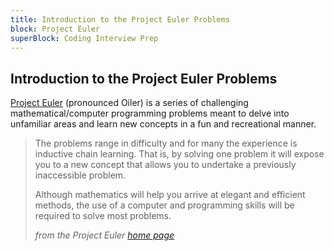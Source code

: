 ```yaml
---
title: Introduction to the Project Euler Problems
block: Project Euler
superBlock: Coding Interview Prep
---
```

## Introduction to the Project Euler Problems

[Project Euler](https://projecteuler.net/) (pronounced Oiler) is a series of challenging mathematical/computer programming problems meant to delve into unfamiliar areas and learn new concepts in a fun and recreational manner.

>The problems range in difficulty and for many the experience is inductive chain learning. That is, by solving one problem it will expose you to a new concept that allows you to undertake a previously inaccessible problem. 
>
> Although mathematics will help you arrive at elegant and efficient methods, the use of a computer and programming skills will be required to solve most problems.
>
>_from the Project Euler <a href='https://projecteuler.net/' rel='noopener noreferrer'>home page</a>_
